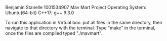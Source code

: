 Benjamin Stanelle 1001534907
Mav Mart Project
Operating System: Ubuntu(64-bit)
C++17; g++ 9.3.0 

To run this application in Virtual box: put all files in the same directory, then navigate to that directory with the terminal. Type "make" in the terminal, once the files are compiled typed "./mavmart".
